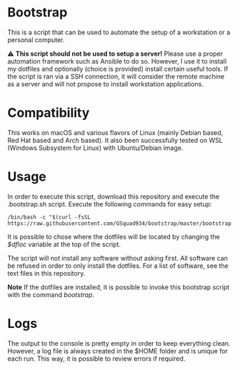 # Bootstrap
This is a script that can be used to automate the setup of a workstation or a personal computer.

:warning: **This script should not be used to setup a server!** Please use a proper automation framework such as Ansible to do so.
However, I use it to install my dotfiles and optionally (choice is provided) install certain useful tools. If the script is ran via a SSH connection, it will consider the remote machine as a server and will not propose to install workstation applications.

# Compatibility
This works on macOS and various flavors of Linux (mainly Debian based, Red Hat based and Arch based).
It also been successfully tested on WSL (Windows Subsystem for Linux) with Ubuntu/Debian image.

# Usage
In order to execute this script, download this repository and execute the .bootstrap.sh script.
Execute the following commands for easy setup:

```
/bin/bash -c "$(curl -fsSL https://raw.githubusercontent.com/GSquad934/bootstrap/master/bootstrap.sh)
```

It is possible to chose where the dotfiles will be located by changing the *$dfloc* variable at the top of the script.

The script will not install any software without asking first. All software can be refused in order to only install the dotfiles.
For a list of software, see the text files in this repository.

__Note__ If the dotfiles are installed, it is possible to invoke this bootstrap script with the command *bootstrap*.

# Logs
The output to the console is pretty empty in order to keep everything clean. However, a log file is always created in the $HOME folder and is unique for each run. This way, it is possible to review errors if required.
